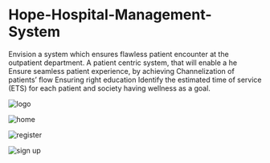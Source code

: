 # Hope-Hospital-Management-System
Envision a system which ensures flawless patient encounter at the outpatient department. A patient centric system, that will enable a he Ensure seamless patient experience, by achieving Channelization of patients’ flow Ensuring right education Identify the estimated time of service (ETS) for each patient and society having wellness as a goal.



![logo](https://user-images.githubusercontent.com/38392628/90519650-efe6c600-e185-11ea-9356-8ecb370cb086.png)


![home](https://user-images.githubusercontent.com/38392628/90519891-4227e700-e186-11ea-9a6a-034aba1f8888.png)

![register](https://user-images.githubusercontent.com/38392628/90520104-8a470980-e186-11ea-8679-73426cec1603.png)

![sign up](https://user-images.githubusercontent.com/38392628/90520108-8c10cd00-e186-11ea-8cb2-144ce54254df.png)


